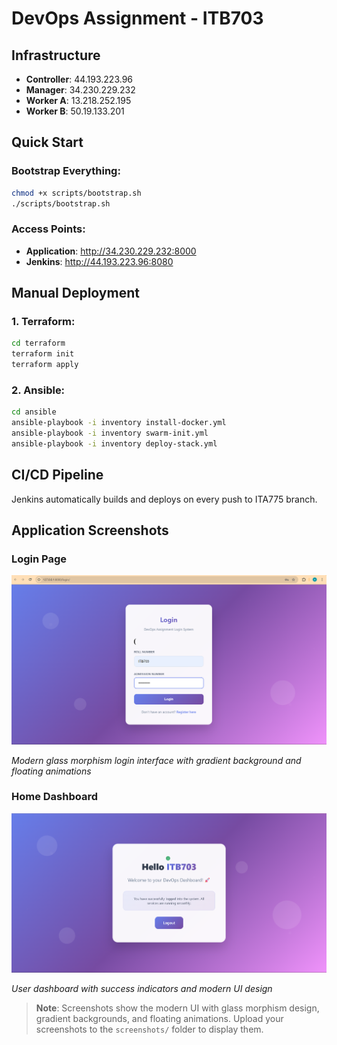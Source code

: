 # DevOps Assignment - ITB703

## Infrastructure
- **Controller**: 44.193.223.96
- **Manager**: 34.230.229.232  
- **Worker A**: 13.218.252.195
- **Worker B**: 50.19.133.201

## Quick Start

### Bootstrap Everything:
```bash
chmod +x scripts/bootstrap.sh
./scripts/bootstrap.sh
```

### Access Points:
- **Application**: http://34.230.229.232:8000
- **Jenkins**: http://44.193.223.96:8080

## Manual Deployment

### 1. Terraform:
```bash
cd terraform
terraform init
terraform apply
```

### 2. Ansible:
```bash
cd ansible
ansible-playbook -i inventory install-docker.yml
ansible-playbook -i inventory swarm-init.yml
ansible-playbook -i inventory deploy-stack.yml
```

## CI/CD Pipeline
Jenkins automatically builds and deploys on every push to ITA775 branch.

## Application Screenshots

### Login Page
![Login Page](./screenshots/login-page.png)

*Modern glass morphism login interface with gradient background and floating animations*

### Home Dashboard  
![Home Dashboard](./screenshots/home-dashboard.png)

*User dashboard with success indicators and modern UI design*

> **Note**: Screenshots show the modern UI with glass morphism design, gradient backgrounds, and floating animations. Upload your screenshots to the `screenshots/` folder to display them.


